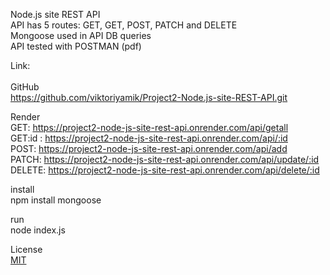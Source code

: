 Node.js site REST API </br>
API has 5 routes: GET, GET, POST, PATCH and DELETE </br>
Mongoose used in API DB queries </br>
API tested with POSTMAN (pdf)</br>

Link: </br></br>
GitHub </br>
https://github.com/viktoriyamik/Project2-Node.js-site-REST-API.git </br>

Render </br>
GET: https://project2-node-js-site-rest-api.onrender.com/api/getall </br>
GET:id : https://project2-node-js-site-rest-api.onrender.com/api/:id </br>
POST: https://project2-node-js-site-rest-api.onrender.com/api/add </br>
PATCH: https://project2-node-js-site-rest-api.onrender.com/api/update/:id </br>
DELETE: https://project2-node-js-site-rest-api.onrender.com/api/delete/:id </br>

install </br>
npm install mongoose

run </br>
node index.js </br>

License </br>
<a href="https://choosealicense.com/licenses/mit/" rel="nofollow">MIT</a>

